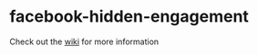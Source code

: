 # facebook-hidden-engagement

Check out the [wiki](https://github.com/ScholCommLab/facebook-hidden-engagement/wiki) for more information
